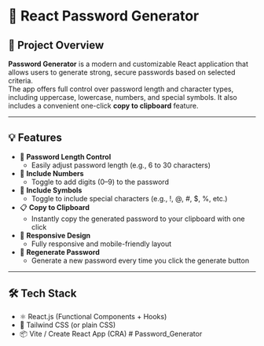 # 🔐 React Password Generator

## 📌 Project Overview

**Password Generator** is a modern and customizable React application that allows users to generate strong, secure passwords based on selected criteria.  
The app offers full control over password length and character types, including uppercase, lowercase, numbers, and special symbols. It also includes a convenient one-click **copy to clipboard** feature.

---

## 💡 Features

- 🧮 **Password Length Control**
  - Easily adjust password length (e.g., 6 to 30 characters)
- 🔢 **Include Numbers**
  - Toggle to add digits (0–9) to the password
- 🔣 **Include Symbols**
  - Toggle to include special characters (e.g., !, @, #, $, %, etc.)
- 📋 **Copy to Clipboard**
  - Instantly copy the generated password to your clipboard with one click
- 📱 **Responsive Design**
  - Fully responsive and mobile-friendly layout
- 🔄 **Regenerate Password**
  - Generate a new password every time you click the generate button

---

## 🛠️ Tech Stack

- ⚛️ React.js (Functional Components + Hooks)
- 💅 Tailwind CSS (or plain CSS)
- 📦 Vite / Create React App (CRA)
#   P a s s w o r d _ G e n e r a t o r  
 